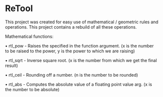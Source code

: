 # ReTool
This project was created for easy use of mathematical / geometric rules and operations. This project contains a rebuild of all these operations.

Mathematical functions:

• rtl_pow - Raises the specified in the function argument. (x is the number to be raised to the power, y is the power to which we are raising)

• rtl_sqrt - Inverse square root. (x is the number from which we get the final result)

• rtl_ceil - Rounding off a number. (n is the number to be rounded)

• rtl_abs - Computes the absolute value of a floating point value arg. (x is the number to be absolute)
